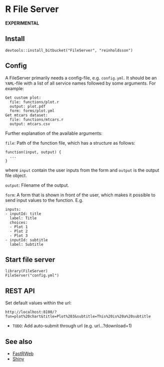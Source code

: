 # R File Server

**EXPERIMENTAL**

## Install

    devtools::install_bitbucket("FileServer", "reinholdsson")

## Config

A FileServer primarily needs a config-file, e.g. `config.yml`. It should be an `YAML`-file with a list of all service names followed by some arguments. For example:

    Get custom plot:
      file: functions/plot.r
      output: plot.pdf
      form: forms/plot.yml
    Get mtcars dataset:
      file: functions/mtcars.r
      output: mtcars.csv

Further explanation of the available arguments:

`file`: Path of the function file, which has a structure as follows:

    function(input, output) {
      ...
    }

where `input` contain the user inputs from the form and `output` is the output file object.

`output`: Filename of the output.

`form`: A form that is shown in front of the user, which makes it possible to send input values to the function. E.g.

    inputs:
    - inputId: title
      label: Title
      choices:
      - Plot 1
      - Plot 2
      - Plot 3
    - inputId: subtitle
      label: Subtitle

## Start file server

    library(FileServer)
    FileServer("config.yml")


##  REST API

Set default values within the url:

    http://localhost:8100/?fun=plot%20chart&title=Plot%203&subtitle=This%20is%20a%20subtitle

- `TODO`: Add auto-submit through url (e.g. url...?download=1)

## See also

- [FastRWeb](http://www.rforge.net/FastRWeb/)
- [Shiny](http://www.rstudio.com/shiny/)
